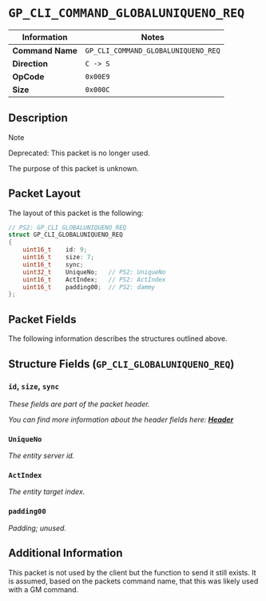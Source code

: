 # `GP_CLI_COMMAND_GLOBALUNIQUENO_REQ`

| Information               | Notes |
|---                        |---    |
| **Command Name**          | `GP_CLI_COMMAND_GLOBALUNIQUENO_REQ` |
| **Direction**             | `C -> S` |
| **OpCode**                | `0x00E9` |
| **Size**                  | `0x000C` |

## Description

> [!NOTE]
> Deprecated: This packet is no longer used.

The purpose of this packet is unknown.

## Packet Layout

The layout of this packet is the following:

```cpp
// PS2: GP_CLI_GLOBALUNIQUENO_REQ
struct GP_CLI_GLOBALUNIQUENO_REQ
{
    uint16_t    id: 9;
    uint16_t    size: 7;
    uint16_t    sync;
    uint32_t    UniqueNo;   // PS2: UniqueNo
    uint16_t    ActIndex;   // PS2: ActIndex
    uint16_t    padding00;  // PS2: dammy
};
```

## Packet Fields

The following information describes the structures outlined above.

## Structure Fields (`GP_CLI_GLOBALUNIQUENO_REQ`)

### `id`, `size`, `sync`

_These fields are part of the packet header._

_You can find more information about the header fields here: [**Header**](/world/HEADER.md)_

### `UniqueNo`

_The entity server id._

### `ActIndex`

_The entity target index._

### `padding00`

_Padding; unused._

## Additional Information

This packet is not used by the client but the function to send it still exists. It is assumed, based on the packets command name, that this was likely used with a GM command.

